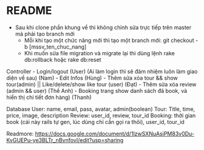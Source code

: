 # README

 * Sau khi clone phần khung về thì không chỉnh sửa trực tiếp trên master mà phải tạo branch mới
    - Mỗi khi tạo một chức năng mới thì tạo một branch mới: 
        git checkout -b [mssv_ten_chuc_nang]   
    - Khi muốn sửa file migration và migrate lại thì dùng lệnh rake db:rollback hoặc rake db:reset

Controller
    - Login/logout (User) (Ai làm login thì sẽ đảm nhiệm luôn làm giao diện về sau) (Nam)
    - Edit Infos (Hùng)
    - Thêm sửa xóa tour && show tour(admin) || Like/delete/show like tour (user)  (Đạt)
    - Thêm sửa xóa review (admin && user) (Thế Anh)
    - Booking trang show danh sách đã book, và hiển thị chi tiết đơn hàng) (Thanh)

Database
    User: name, email, pass, avatar, admin(boolean)
    Tour: Title, time, price, image, description
    Review: user_id, review, tour_id
    Booking: thời gian book (cái này rails tự gen, lúc dùng chỉ cần gọi ra thôi), user_id, tour_id  

Readmore: https://docs.google.com/document/d/1lzwSXNuAsiPM83v0Du-KvGUEPu-ye3BLTr_nBvnfovI/edit?usp=sharing



